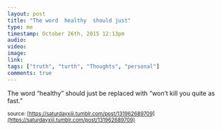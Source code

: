 ```yaml
---
layout: post
title: "The word  healthy  should just"
type: me
timestamp: October 26th, 2015 12:13pm
audio: 
video: 
image: 
link: 
tags: ["truth", "turth", "Thoughts", "personal"]
comments: true
---
```

The word “healthy” should just be replaced with “won’t kill you quite as fast.”

<small>source: [https://saturdayxiii.tumblr.com/post/131962689709](https://saturdayxiii.tumblr.com/post/131962689709)</small>